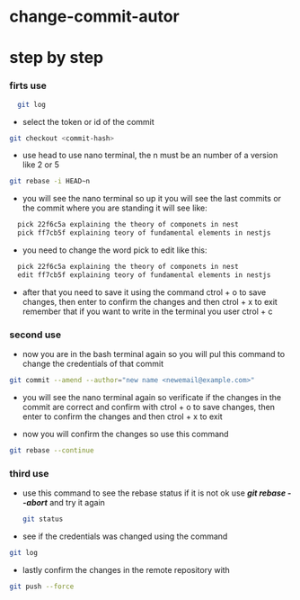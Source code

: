 # change-commit-autor
# step by step 
### firts use
```bash
  git log
```
- select the token or id of the commit
```bash
git checkout <commit-hash>
```
- use head to use nano terminal, the n must be an number of a version like 2 or 5
```bash
git rebase -i HEAD~n
```
- you will see the nano terminal so up it you will see the last commits or the commit where you are standing it will see like:
```bash
  pick 22f6c5a explaining the theory of componets in nest
  pick ff7cb5f explaining teory of fundamental elements in nestjs
```

- you need to change the word pick to edit like this:
```bash
  pick 22f6c5a explaining the theory of componets in nest
  edit ff7cb5f explaining teory of fundamental elements in nestjs
```
- after that you need to save it using the command ctrol + o to save changes, then enter to confirm the changes and then ctrol + x to exit remember that if you want to write in the terminal you user ctrol + c

### second use
- now you are in the bash terminal again so you will pul this command to change the credentials of that commit
```bash
git commit --amend --author="new name <newemail@example.com>"
```
- you will see the nano terminal again so verificate if the changes in the commit are correct and confirm with ctrol + o to save changes, then enter to confirm the changes and then ctrol + x to exit 

- now you will confirm the changes so use this command
```bash
git rebase --continue
 ```

### third use
- use this command to see the rebase status if it is not ok use ***git rebase --abort*** and try it again
  ```bash
  git status
  ```

- see if the credentials was changed using the command
```bash
git log
```

- lastly confirm the changes in the remote repository with
```bash
git push --force
```
